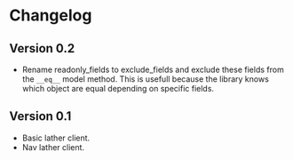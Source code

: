 # Changelog

## Version 0.2
* Rename readonly_fields to exclude_fields and exclude these fields from the `__eq__`
model method. This is usefull because the library knows which object are equal
depending on specific fields.

## Version 0.1
* Basic lather client.
* Nav lather client.

